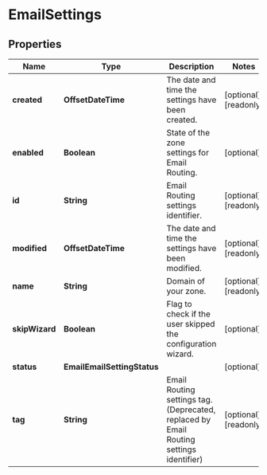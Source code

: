 

# EmailSettings


## Properties

| Name | Type | Description | Notes |
|------------ | ------------- | ------------- | -------------|
|**created** | **OffsetDateTime** | The date and time the settings have been created. |  [optional] [readonly] |
|**enabled** | **Boolean** | State of the zone settings for Email Routing. |  [optional] |
|**id** | **String** | Email Routing settings identifier. |  [optional] [readonly] |
|**modified** | **OffsetDateTime** | The date and time the settings have been modified. |  [optional] [readonly] |
|**name** | **String** | Domain of your zone. |  [optional] [readonly] |
|**skipWizard** | **Boolean** | Flag to check if the user skipped the configuration wizard. |  [optional] |
|**status** | **EmailEmailSettingStatus** |  |  [optional] |
|**tag** | **String** | Email Routing settings tag. (Deprecated, replaced by Email Routing settings identifier) |  [optional] [readonly] |



